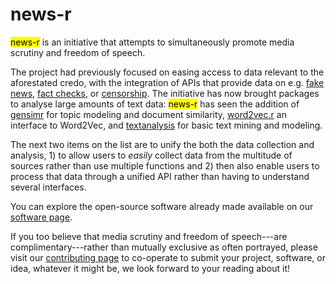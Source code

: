 # news-r

<mark>news-r</mark> is an initiative that attempts to simultaneously promote media scrutiny and freedom of speech.

The project had previously focused on easing access to data relevant to the aforestated credo, with the integration of APIs that provide data on e.g. [fake news](https://github.com/news-r/hoaxy), [fact checks](https://github.com/news-r/factcheck), or [censorship](https://github.com/news-r/greatfire). The initiative has now brought packages to analyse large amounts of text data: <mark>news-r</mark> has seen the addition of [gensimr](https://gensimr.news-r.org) for topic modeling and document similarity, [word2vec.r](https://word2vec.news-r.org) an interface to Word2Vec, and [textanalysis](https://textanalysis.news-r.org) for basic text mining and modeling.

The next two items on the list are to unify the both the data collection and analysis, 1) to allow users to _easily_ collect data from the multitude of sources rather than use multiple functions and 2) then also enable users to process that data through a unified API rather than having to understand several interfaces. 

You can explore the open-source software already made available on our [software page](/software).

If you too believe that media scrutiny and freedom of speech---are complimentary---rather than mutually exclusive as often portrayed, please visit our [contributing page](/contributing) to co-operate to submit your project, software, or idea, whatever it might be, we look forward to your reading about it!
